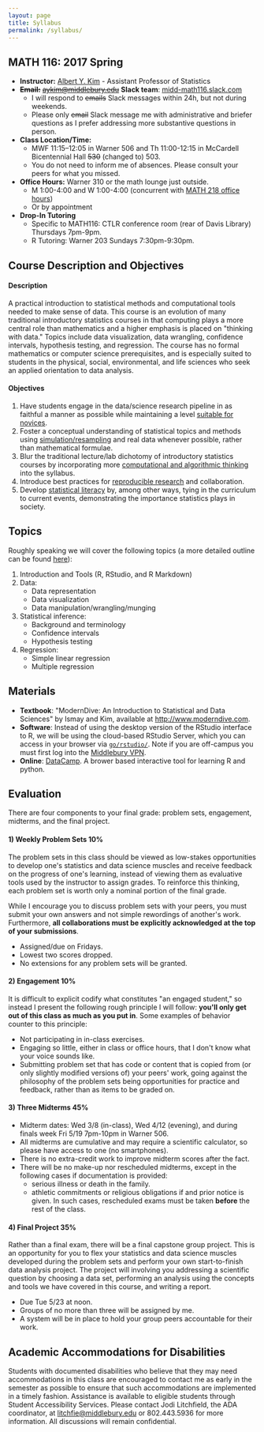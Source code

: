 ```yaml
---
layout: page
title: Syllabus
permalink: /syllabus/
---
```


## MATH 116: 2017 Spring

* **Instructor:** [Albert Y. Kim](https://rudeboybert.github.io/) -
Assistant Professor of Statistics
* **~~Email:~~** ~~[aykim@middlebury.edu](aykim@middlebury.edu)~~ **Slack team**: <a target="_blank" class="page-link" href="https://midd-math116.slack.com/">midd-math116.slack.com</a>
    + I will respond to ~~emails~~ Slack messages within 24h, but not during weekends.
    + Please only ~~email~~ Slack message me with administrative and briefer questions as I prefer addressing more substantive questions in person.
* **Class Location/Time:**
    + MWF 11:15–12:05 in Warner 506 and Th 11:00-12:15 in McCardell Bicentennial Hall ~~530~~ (changed to) 503. 
    + You do not need to inform me of absences. Please consult your peers for
    what you missed.
* **Office Hours:** Warner 310 or the math lounge just outside. 
    + M 1:00-4:00 and W 1:00-4:00 (concurrent with [MATH 218 office hours](https://rudeboybert.github.io/MATH218/))
    + Or by appointment
* **Drop-In Tutoring**
    + Specific to MATH116: CTLR conference room (rear of Davis Library) Thursdays 7pm-9pm. 
    + R Tutoring: Warner 203 Sundays 7:30pm-9:30pm.



## Course Description and Objectives

#### Description

A practical introduction to statistical methods and computational tools needed 
to make sense of data. This course is an evolution of many traditional 
introductory statistics courses in that computing plays a more central role than
mathematics and a higher emphasis is placed on "thinking with data." Topics 
include data visualization, data wrangling, confidence intervals, hypothesis 
testing, and regression. The course has no formal mathematics or computer 
science prerequisites, and is especially suited to students in the physical, 
social, environmental, and life sciences who seek an applied orientation to data
analysis.

#### Objectives

1. Have students engage in the data/science research pipeline in as faithful a
manner as possible while maintaining a level [suitable for
novices](http://arxiv.org/abs/1507.05346).
1. Foster a conceptual understanding of statistical topics and methods using 
[simulation/resampling](https://www.amstat.org/education/pdfs/ResamplingUndergradCurriculum.pdf)
and real data whenever possible, rather than mathematical formulae.
1. Blur the traditional lecture/lab dichotomy of introductory statistics courses 
by incorporating more [computational and algorithmic
thinking](http://www.stat.berkeley.edu/~statcur/Preprints/ComputingCurric3.pdf) 
into the syllabus.
1. Introduce best practices for [reproducible 
research](http://www.nature.com/news/reproducibility-1.17552) and collaboration.
1. Develop [statistical 
literacy](https://en.wikipedia.org/wiki/Statistical_literacy) by, among other
ways, tying in the curriculum to current events, demonstrating the importance
statistics plays in society.





## Topics

Roughly speaking we will cover the following topics (a more detailed outline can be found
[here](https://docs.google.com/spreadsheets/d/1B4r6x1H9NQXSS-5MzYg3ho5gyMa8wIbP4WEFAzg_Yik/pubhtml?gid=0&single=true)):

1. Introduction and Tools (R, RStudio, and R Markdown)
1. Data:
    * Data representation
    * Data visualization
    * Data manipulation/wrangling/munging
1. Statistical inference:
    * Background and terminology
    * Confidence intervals
    * Hypothesis testing
1. Regression:
    * Simple linear regression
    * Multiple regression





## Materials

* **Textbook**: "ModernDive: An Introduction to Statistical and Data Sciences"
by Ismay and Kim, available at <a target="_blank" class="page-link"
href="http://www.moderndive.com">http://www.moderndive.com</a>.
* **Software**: Instead of using the desktop version of the RStudio interface to R, we will be
using the cloud-based RStudio Server, which you can access in your browser via 
[`go/rstudio/`](https://rstudio.middlebury.edu/). Note if you are off-campus you 
must first log into the [Middlebury 
VPN](http://mediawiki.middlebury.edu/wiki/LIS/Off-campus_Access).
* **Online**: [DataCamp](https://www.datacamp.com/). A brower based interactive
tool for learning R and python.






## Evaluation

There are four components to your final grade: problem sets, engagement,
midterms, and the final project.

#### 1) Weekly Problem Sets 10%

The problem sets in this class should be viewed as low-stakes opportunities to
develop one's statistics and data science muscles and receive feedback on the
progress of one's learning, instead of viewing them as evaluative tools used by
the instructor to assign grades. To reinforce this thinking, each problem set is
worth only a nominal portion of the final grade.

While I encourage you to discuss problem sets with your peers, you must submit
your own answers and not simple rewordings of another's work. Furthermore, **all
collaborations must be explicitly acknowledged at the top of your submissions**.

* Assigned/due on Fridays.
* Lowest two scores dropped.
* No extensions for any problem sets will be granted. 


#### 2) Engagement 10%

It is difficult to explicit codify what constitutes "an engaged student," so 
instead I present the following rough principle I will follow: **you'll only get
out of this class as much as you put in**. Some examples of behavior counter to
this principle:

* Not participating in in-class exercises.
* Engaging so little, either in class or office hours, that I don't know what
your voice sounds like.
* Submitting problem set that has code or content that is copied from (or only 
slightly modified versions of) your peers' work, going against the philosophy of
the problem sets being opportunities for practice and feedback, rather than as
items to be graded on.

#### 3) Three Midterms 45%

* Midterm dates: Wed 3/8 (in-class), Wed 4/12 (evening), and during finals week Fri 5/19 7pm-10pm in Warner 506.
* All midterms are cumulative and may require a scientific calculator, so
please have access to one (no smartphones).
* There is no extra-credit work to improve midterm scores after the fact.
* There will be no make-up nor rescheduled midterms, except in the following
cases if documentation is provided:
    + serious illness or death in the family.
    + athletic commitments or religious obligations if and prior notice is
    given. In such cases, rescheduled exams must be taken **before** the rest of
    the class.

#### 4) Final Project 35%

Rather than a final exam, there will be a final capstone group project. This is 
an opportunity for you to flex your statistics and data science muscles 
developed during the problem sets and perform your own start-to-finish data 
analysis project. The project will involving you addressing a scientific
question by choosing a data set, performing an analysis using the concepts and
tools we have covered in this course, and writing a report.

* Due Tue 5/23 at noon.
* Groups of no more than three will be assigned by me.
* A system will be in place to hold your group peers accountable for their
work.





## Academic Accommodations for Disabilities

Students with documented disabilities who believe that they may need accommodations in this class are encouraged to contact me as early in the semester as possible to ensure that such accommodations are implemented in a timely fashion. Assistance is available to eligible students through Student Accessibility Services. Please contact Jodi Litchfield, the ADA coordinator, at [litchfie@middlebury.edu](litchfie@middlebury.edu) or 802.443.5936 for more information. All discussions will remain confidential.
